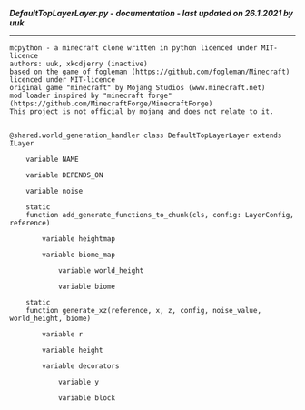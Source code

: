 ***DefaultTopLayerLayer.py - documentation - last updated on 26.1.2021 by uuk***
___

    mcpython - a minecraft clone written in python licenced under MIT-licence
    authors: uuk, xkcdjerry (inactive)
    based on the game of fogleman (https://github.com/fogleman/Minecraft) licenced under MIT-licence
    original game "minecraft" by Mojang Studios (www.minecraft.net)
    mod loader inspired by "minecraft forge" (https://github.com/MinecraftForge/MinecraftForge)
    This project is not official by mojang and does not relate to it.


    @shared.world_generation_handler class DefaultTopLayerLayer extends ILayer

        variable NAME

        variable DEPENDS_ON

        variable noise

        static
        function add_generate_functions_to_chunk(cls, config: LayerConfig, reference)

            variable heightmap

            variable biome_map

                variable world_height

                variable biome

        static
        function generate_xz(reference, x, z, config, noise_value, world_height, biome)

            variable r

            variable height

            variable decorators

                variable y

                variable block